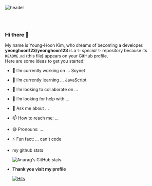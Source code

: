 ![header](https://capsule-render.vercel.app/api?type=soft&color=F4FFFF&height=150&section=header&text=Yeonghoon%20Profile&fontSize=50)

<br><br>

### Hi there 👋

My name is Young-Hoon Kim, who dreams of becoming a developer.
<br>
**yeonghoon123/yeonghoon123** is a ✨ _special_ ✨ repository because its `README.md` (this file) appears on your GitHub profile.
<br>
Here are some ideas to get you started:

- 🔭 I’m currently working on ... Soynet
- 🌱 I’m currently learning ... JavaScript
- 👯 I’m looking to collaborate on ...
- 🤔 I’m looking for help with ...
- 💬 Ask me about ...
- 📫 How to reach me: ...
- 😄 Pronouns: ...
- ⚡ Fun fact: ... can't code

- my github stats

  ![Anurag's GitHub stats](https://github-readme-stats.vercel.app/api?username=yeonghoon123&show_icons=true&theme=radical)

- **Thank you visit my profile**

  [![Hits](https://hits.seeyoufarm.com/api/count/incr/badge.svg?url=https%3A%2F%2Fgithub.com%2Fyeonghoon123&count_bg=%2379C83D&title_bg=%23555555&icon=wolframlanguage.svg&icon_color=%23F9C6C6&title=Thank+You%F0%9F%98%98&edge_flat=false)](https://hits.seeyoufarm.com)
